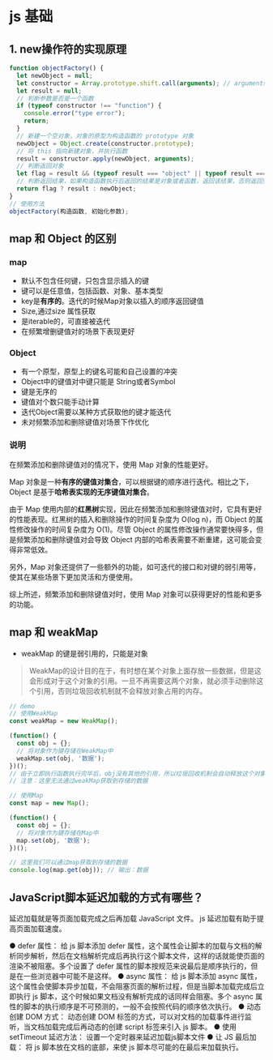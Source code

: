 # js 基础

## 1. new操作符的实现原理

```javascript
function objectFactory() {
  let newObject = null;
  let constructor = Array.prototype.shift.call(arguments); // arguments是类数组，不能直接使用shift
  let result = null;
  // 判断参数是否是一个函数
  if (typeof constructor !== "function") {
    console.error("type error");
    return;
  }
  // 新建一个空对象，对象的原型为构造函数的 prototype 对象
  newObject = Object.create(constructor.prototype);
  // 将 this 指向新建对象，并执行函数
  result = constructor.apply(newObject, arguments);
  // 判断返回对象
  let flag = result && (typeof result === "object" || typeof result === "function");
  // 判断返回结果，如果构造函数执行后返回的结果是对象或者函数，返回该结果，否则返回空对象
  return flag ? result : newObject;
}
// 使用方法
objectFactory(构造函数, 初始化参数); 
```

## map 和 Object 的区别

### map

+ 默认不包含任何键，只包含显示插入的键
+ 键可以是任意值，包括函数、对象、基本类型
+ key是**有序的**。迭代的时候Map对象以插入的顺序返回键值
+ Size,通过size 属性获取
+ 是iterable的，可直接被迭代
+ 在频繁增删键值对的场景下表现更好
  
### Object

+ 有一个原型，原型上的键名可能和自己设置的冲突
+ Object中的键值对中键只能是 String或者Symbol
+ 键是无序的
+ 键值对个数只能手动计算
+ 迭代Object需要以某种方式获取他的键才能迭代
+ 未对频繁添加和删除键值对场景下作优化

### 说明

在频繁添加和删除键值对的情况下，使用 Map 对象的性能更好。

Map 对象是一种**有序的键值对集合**，可以根据键的顺序进行迭代。相比之下，Object 是基于**哈希表实现的无序键值对集合**。

由于 Map 使用内部的**红黑树**实现，因此在频繁添加和删除键值对时，它具有更好的性能表现。红黑树的插入和删除操作的时间复杂度为 O(log n)，而 Object 的属性修改操作的时间复杂度为 O(1)。尽管 Object 的属性修改操作通常要快得多，但是频繁添加和删除键值对会导致 Object 内部的哈希表需要不断重建，这可能会变得非常低效。

另外，Map 对象还提供了一些额外的功能，如可迭代的接口和对键的弱引用等，使其在某些场景下更加灵活和方便使用。

综上所述，频繁添加和删除键值对时，使用 Map 对象可以获得更好的性能和更多的功能。

## map 和 weakMap

+ weakMap 的键是弱引用的，只能是对象

> WeakMap的设计目的在于，有时想在某个对象上面存放一些数据，但是这会形成对于这个对象的引用。一旦不再需要这两个对象，就必须手动删除这个引用，否则垃圾回收机制就不会释放对象占用的内存。

```javascript
// demo
// 使用WeakMap
const weakMap = new WeakMap();

(function() {
  const obj = {};
  // 将对象作为键存储在WeakMap中
  weakMap.set(obj, '数据');
})();
// 由于立即执行函数执行完毕后，obj没有其他的引用，所以垃圾回收机制会自动释放这个对象，同时也会自动清除WeakMap中对应的值。
// 注意：这里无法通过weakMap获取到存储的数据

// 使用Map
const map = new Map();

(function() {
  const obj = {};
  // 将对象作为键存储在Map中
  map.set(obj, '数据');
})();

// 这里我们可以通过map获取到存储的数据
console.log(map.get(obj)); // 输出：数据
```

## JavaScript脚本延迟加载的方式有哪些？

延迟加载就是等页面加载完成之后再加载 JavaScript 文件。 js 延迟加载有助于提高页面加载速度。

● defer 属性： 给 js 脚本添加 defer 属性，这个属性会让脚本的加载与文档的解析同步解析，然后在文档解析完成后再执行这个脚本文件，这样的话就能使页面的渲染不被阻塞。多个设置了 defer 属性的脚本按规范来说最后是顺序执行的，但是在一些浏览器中可能不是这样。
● async 属性： 给 js 脚本添加 async 属性，这个属性会使脚本异步加载，不会阻塞页面的解析过程，但是当脚本加载完成后立即执行 js 脚本，这个时候如果文档没有解析完成的话同样会阻塞。多个 async 属性的脚本的执行顺序是不可预测的，一般不会按照代码的顺序依次执行。
● 动态创建 DOM 方式： 动态创建 DOM 标签的方式，可以对文档的加载事件进行监听，当文档加载完成后再动态的创建 script 标签来引入 js 脚本。
● 使用 setTimeout 延迟方法： 设置一个定时器来延迟加载js脚本文件
● 让 JS 最后加载： 将 js 脚本放在文档的底部，来使 js 脚本尽可能的在最后来加载执行。